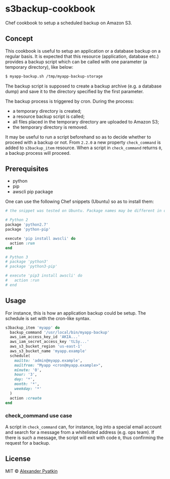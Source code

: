 # s3backup-cookbook
Chef cookbook to setup a scheduled backup on Amazon S3.

## Concept

This cookbook is useful to setup an application or a database backup on a regular basis. It is expected that this resource (application, database etc.) provides a backup script which can be called with one parameter (a temporary directory), like below:

```sh
$ myapp-backup.sh /tmp/myapp-backup-storage
```

The backup script is supposed to create a backup archive (e.g. a database dump) and save it to the directory specified by the first parameter.

The backup process is triggered by cron. During the process:
- a temporary directory is created;
- a resource backup script is called;
- all files placed in the temporary directory are uploaded to Amazon S3;
- the temporary directory is removed.

It may be useful to run a script beforehand so as to decide whether to proceed with a backup or not. From `2.2.0` a new property `check_command` is added to `s3backup_item` resource. When a script in `check_command` returns `0`, a backup process will proceed.

## Prerequisites

- python
- pip
- awscli pip package

One can use the following Chef snippets (Ubuntu) so as to install them:

```ruby
# the snippet was tested on Ubuntu. Package names may be different in other Linux distributions.

# Python 2
package 'python2.7'
package 'python-pip'

execute 'pip install awscli' do
  action :run
end

# Python 3
# package 'python3'
# package 'python3-pip'

# execute 'pip3 install awscli' do
#   action :run
# end
```

## Usage

For instance, this is how an application backup could be setup. The schedule is set with the cron-like syntax.

```ruby
s3backup_item 'myapp' do
  backup_command '/usr/local/bin/myapp-backup'
  aws_iam_access_key_id 'AKIA...'
  aws_iam_secret_access_key 'tLSy...'
  aws_s3_bucket_region 'us-east-1'
  aws_s3_bucket_name 'myapp.example'
  schedule(
    mailto: 'admin@myapp.example',
    mailfrom: "Myapp <cron@myapp.example>",
    minute: '0',
    hour: '3',
    day: '*',
    month: '*',
    weekday: '*'
  )
  action :create
end
```

### check_command use case

A script in `check_command` can, for instance, log into a special email account and search for a message from a whitelisted address (e.g. ops team). If there is such a message, the script will exit with code `0`, thus confirming the request for a backup.

## License
MIT © [Alexander Pyatkin](https://github.com/aspyatkin)
